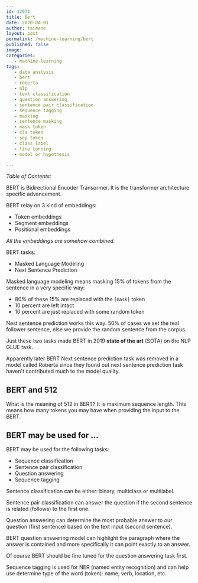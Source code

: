 ```yaml
---
id: 12971
title: Bert
date: 2020-04-01
author: taimane
layout: post
permalink: /machine-learning/bert
published: false
image:
categories:
   - machine-learning
tags:
   - data analysis
   - bert
   - roberta
   - nlp
   - text classification
   - question answering
   - sentence pair classification
   - sequence tagging
   - masking 
   - sentence masking   
   - mask token
   - cls token
   - sep token
   - class label
   - fine tunning
   - model or hypothesis

---
```

<script type="text/x-mathjax-config">
    MathJax.Hub.Config({
      tex2jax: {
        skipTags: ['script', 'noscript', 'style', 'textarea', 'pre'],
        inlineMath: [['$','$']]
      }
    });
</script>
<script src="https://cdn.mathjax.org/mathjax/latest/MathJax.js?config=TeX-AMS-MML_HTMLorMML" type="text/javascript"></script>
 
_Table of Contents:_
 
BERT is Bidirectional Encoder Transormer. It is the transformer architecture specific advancement. 


BERT relay on 3 kind of embeddings:

* Token embeddings
* Segment embeddings
* Positional embeddings

_All the embeddings are somehow combined._

BERT tasks:

* Masked Language Modeling
* Next Sentence Prediction

Masked language modeling means masking 15% of tokens from the sentence in a very specific way:
* 80% of these 15% are replaced with the `[mask]` token
* 10 percent are left intact
* 10 percent are just replaced with some random token

Nest sentence prediction works this way. 50% of cases we set the real follower sentence, else we provide the random sentence from the corpus.

Just these two tasks made BERT in 2019 **state of the art** (SOTA) on the NLP GLUE task.

Apparently later BERT Next sentence prediction task was removed in a model called Roberta since they found out next sentence prediction task haven't contributed much to the model quality.

## BERT and 512

What is the meaning of 512 in BERT? 
It is maximum sequence length. This means how many tokens you may have when providing the input to the BERT.


## BERT may be used for ...

BERT may be used for the following tasks:

* Sequence classification
* Sentence pair classification
* Question answering
* Sequence tagging

Sentence classification can be either: binary, multiclass or multilabel.

Sentence pair classification can answer the question if the second sentence is related (follows) to the first one.

Question answering can determine the most probable answer to our question (first sentence) based on the text input (second sentence).

BERT question answering model can highlight the paragraph where the answer is contained and more specifically it can point exactly to an answer.

Of course BERT should be fine tuned for the question answering task first.

Sequence tagging is used for NER (named entity recognition) and can help use determine type of the word (token): name, verb, location, etc.

